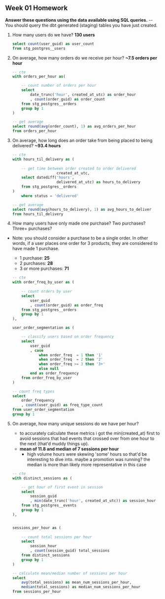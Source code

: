 ## Week 01 Homework


**Answer these questions using the data available using SQL queries.** 
-- You should query the dbt generated (staging) tables you have just created.

1. How many users do we have? **130 users**

    ```sql
    select count(user_guid) as user_count
    from stg_postgres__users
    ```

2. On average, how many orders do we receive per hour? **~7.5 orders per hour**

    ```sql
    -- cte
    with orders_per_hour as(

        -- count number of orders per hour
        select
            date_trunc('hour', created_at_utc) as order_hour
            , count(order_guid) as order_count
        from stg_postgres__orders
        group by 1
    )

    -- get average
    select round(avg(order_count), 1) as avg_orders_per_hour
    from orders_per_hour
    ```

3. On average, how long does an order take from being placed to being delivered? **~93.4 hours**

    ```sql
    -- cte
    with hours_til_delivery as (
        
        -- get time between order created to order delivered 
                        created_at_utc, 
        select datediff('hours', 
                        delivered_at_utc) as hours_to_delivery
        from stg_postgres__orders
    )
        where status = 'delivered'

    -- get average
    select round(avg(hours_to_delivery), 1) as avg_hours_to_deliver
    from hours_til_delivery
    ```

4. How many users have only made one purchase? Two purchases? Three+ purchases?
- Note: you should consider a purchase to be a single order. In other words, if a user places one order for 3 products, they are considered to have made 1 purchase.
    - 1 purchase: **25**
    - 2 purchases:  **28**
    - 3 or more purchases: **71**

    ```sql
    -- cte
    with order_freq_by_user as (
        
        -- count orders by user
        select
            user_guid
            , count(order_guid) as order_freq
        from stg_postgres__orders
        group by 1
    ),

    user_order_segmentation as (

        -- classify users based on order frequency
        select
            user_guid
            , case
                when order_freq  = 1 then '1'
                when order_freq  = 2 then '2'
                when order_freq >= 3 then '3+'
                else null
            end as order_frequency
        from order_freq_by_user
    )

    -- count freq types
    select 
        order_frequency
        , count(user_guid) as freq_type_count
    from user_order_segmentation
    group by 1
    ```

5. On average, how many unique sessions do we have per hour?
    - to accurately calculate these metrics i got the min(created_at) first to avoid sessions that had events that crossed over from one hour to the next (that'd muddy things up).
    - **mean of 11.8 and median of 7 sessions per hour**
        -  high volume hours were skewing 'some' hours so that'd be interesting to dive into. maybe a promotion was running? the median is more than likely more representative in this case

    ```sql
    -- cte
    with distinct_sessions as (

        -- get hour of first event in session
        select
            session_guid
            , min(date_trunc('hour', created_at_utc)) as session_hour
        from stg_postgres__events
        group by 1
    ),


    sessions_per_hour as (
        
        -- count total sessions per hour
        select
            session_hour
            , count(session_guid) total_sessions
        from distinct_sessions
        group by 1
    )

    -- calculate mean/median number of sessions per hour
    select 
        avg(total_sessions) as mean_num_sessions_per_hour, 
        median(total_sessions) as median_num_sessions_per_hour
    from sessions_per_hour
    ```